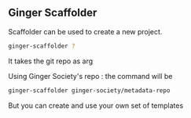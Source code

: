 ## Ginger Scaffolder


Scaffolder can be used to create a new project. 

```sh
ginger-scaffolder ?
```
It takes the git repo as arg

Using Ginger Society's repo : the command will be 

```sh
ginger-scaffolder ginger-society/metadata-repo
```

But you can create and use your own set of templates